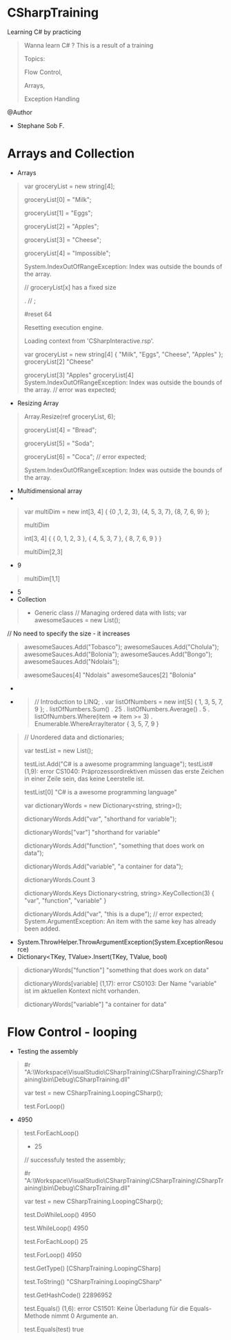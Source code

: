 # CSharpTraining

Learning C# by practicing


>
> Wanna learn C# ?
> This is a result of a training
> 
> Topics: 
> 
> Flow Control,
> 
> Arrays,
> 
> Exception Handling
>

@Author
- Stephane Sob F.


# Arrays and Collection
- Arrays
>
> var groceryList = new string[4];
> 
> groceryList[0] = "Milk";
> 
> groceryList[1] = "Eggs";
> 
> groceryList[2] = "Apples";
> 
> groceryList[3] = "Cheese";
> 
> groceryList[4] = "Impossible";
> 
> System.IndexOutOfRangeException: Index was outside the bounds of the array.
> 
> // groceryList[x] has a fixed size
> 
> . // ;
> 
> #reset 64
> 
> Resetting execution engine.
> 
> Loading context from 'CSharpInteractive.rsp'.
>
> var groceryList = new string[4] { "Milk", "Eggs", "Cheese", "Apples" };
> groceryList[2]
> "Cheese"
> 
> groceryList[3]
> "Apples"
> groceryList[4]
> System.IndexOutOfRangeException: Index was outside the bounds of the array.
> // error was expected;
> 
- Resizing Array
> 
> Array.Resize(ref groceryList, 6);
> 
> groceryList[4] = "Bread";
> 
> groceryList[5] = "Soda";
> 
> groceryList[6] = "Coca"; // error expected;
> 
> System.IndexOutOfRangeException: Index was outside the bounds of the array.
> 
- Multidimensional array
- 
>
>  var multiDim = new int[3, 4] {
> {0 ,1, 2, 3},
> {4, 5, 3, 7},
> {8, 7, 6, 9}
> };
> 
> multiDim
> 
> int[3, 4] { { 0, 1, 2, 3 }, { 4, 5, 3, 7 }, { 8, 7, 6, 9 } }
> 
> multiDim[2,3]
- 9
>
>  multiDim[1,1]
- 5
- Collection
> - Generic class
>  // Managing ordered data with lists;
> var awesomeSauces = new List<string>();
> 
// No need to specify the size - it increases 
> awesomeSauces.Add("Tobasco");
> awesomeSauces.Add("Cholula");
> awesomeSauces.Add("Bolonia");
> awesomeSauces.Add("Bongo");
> awesomeSauces.Add("Ndolais");
> 
> awesomeSauces[4]
"Ndolais"
> awesomeSauces[2]
"Bolonia"
> 
-
- > // Introduction to LINQ;
. var listOfNumbers = new int[5] { 1, 3, 5, 7, 9 };
. listOfNumbers.Sum()
. 25
. listOfNumbers.Average()
. 5
. listOfNumbers.Where(item => item >= 3)
. Enumerable.WhereArrayIterator<int> { 3, 5, 7, 9 }

> // Unordered data and dictionaries;
> 
> var testList = new List<string>();
> 
> testList.Add("C# is a awesome programming language");
testList#
(1,9): error CS1040: Präprozessordirektiven müssen das erste Zeichen in einer Zeile sein, das keine Leerstelle ist.
>
>  testList[0]
"C# is a awesome programming language"
>
>  var dictionaryWords = new Dictionary<string, string>();
> 
> dictionaryWords.Add("var", "shorthand for variable");
> 
> dictionaryWords["var"]
"shorthand for variable"
> 
> dictionaryWords.Add("function", "something that does work on data");
> 
> dictionaryWords.Add("variable", "a container for data");
> 
> dictionaryWords.Count
3
> 
> dictionaryWords.Keys
Dictionary<string, string>.KeyCollection(3) { "var", "function", "variable" }
> 
> dictionaryWords.Add("var", "this is a dupe"); // error expected;
System.ArgumentException: An item with the same key has already been added.
  + System.ThrowHelper.ThrowArgumentException(System.ExceptionResource)
  + Dictionary<TKey, TValue>.Insert(TKey, TValue, bool)
> 
> dictionaryWords["function"]
"something that does work on data"
> 
> dictionaryWords[variable]
(1,17): error CS0103: Der Name "variable" ist im aktuellen Kontext nicht vorhanden.
> 
> dictionaryWords["variable"]
"a container for data"
> 
# Flow Control - looping
  - Testing the assembly
>
>  #r "A:\Workspace\VisualStudio\CSharpTraining\CSharpTraining\CSharpTraining\bin\Debug\CSharpTraining.dll"
> 
> var test = new CSharpTraining.LoopingCSharp();
> 
> test.ForLoop()
- 4950
> 
> test.ForEachLoop()
> - 25
> 
> // successfuly tested the assembly;
>
> #r "A:\Workspace\VisualStudio\CSharpTraining\CSharpTraining\CSharpTraining\bin\Debug\CSharpTraining.dll"
> 
> var test = new CSharpTraining.LoopingCSharp();
> 
> test.DoWhileLoop()
4950
> 
> test.WhileLoop()
4950
> 
> test.ForEachLoop()
25
> 
> test.ForLoop()
4950
> 
> test.GetType()
[CSharpTraining.LoopingCSharp]
> 
> test.ToString()
"CSharpTraining.LoopingCSharp"
> 
> test.GetHashCode()
22896952
> 
> test.Equals()
(1,6): error CS1501: Keine Überladung für die Equals-Methode nimmt 0 Argumente an.
> 
> test.Equals(test)
true
> 
>
